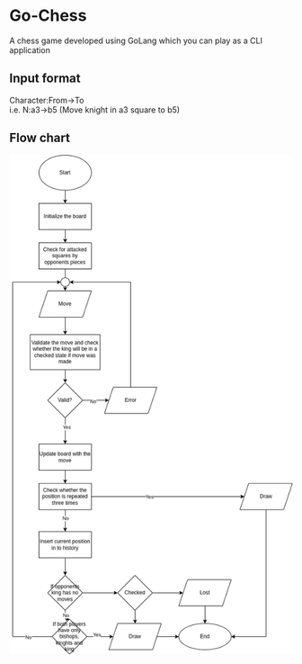 # Go-Chess
A chess game developed using GoLang which you can play as a CLI application

## Input format
Character:From->To <br />
i.e. N:a3->b5 (Move knight in a3 square to b5)

## Flow chart
![Flow chart](./assets/ChessGameGo.drawio.png)
